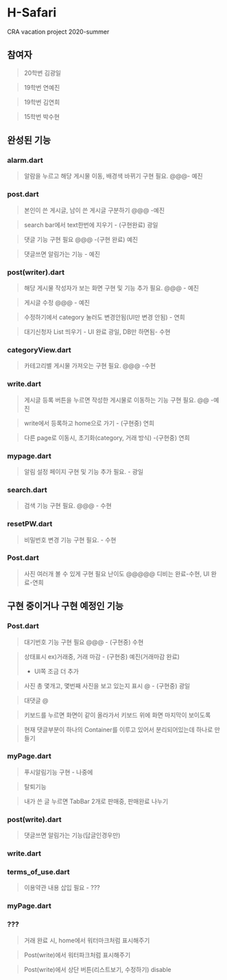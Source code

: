 # H-Safari
CRA vacation project 2020-summer

## 참여자

> 20학번 김광일

> 19학번 연예진

> 19학번 김연희

> 15학번 박수현

## 완성된 기능

### alarm.dart
> 알람을 누르고 해당 게시물 이동, 배경색 바뀌기 구현 필요. @@@- 예진

### post.dart
> 본인이 쓴 게시글, 남이 쓴 게시글 구분하기 @@@ -예진

> search bar에서 text한번에 지우기 - (구현완료) 광일

> 댓글 기능 구현 필요  @@@ -(구현 완료) 예진

> 댓글쓰면 알림가는 기능 - 예진

### post(writer).dart
> 해당 게시물 작성자가 보는 화면 구현 및 기능 추가 필요. @@@ - 예진

> 게시글 수정 @@@ - 예진

> 수정하기에서 category 눌러도 변경안됨(UI만 변경 안됨) - 연희

> 대기신청자 List 띄우기 - UI 완료 광일, DB만 하면됨- 수현

### categoryView.dart
> 카테고리별 게시물 가져오는 구현 필요. @@@ -수현

### write.dart
> 게시글 등록 버튼을 누르면 작성한 게시물로 이동하는 기능 구현 필요. @@ -예진

> write에서 등록하고 home으로 가기 - (구현중) 연희

> 다른 page로 이동시, 초기화(category, 거래 방식) -(구현중) 연희

### mypage.dart
> 알림 설정 페이지 구현 및 기능 추가 필요. - 광일

### search.dart
> 검색 기능 구현 필요. @@@ - 수현

### resetPW.dart
> 비밀번호 변경 기능 구현 필요. - 수현

### Post.dart
> 사진 여러개 볼 수 있게 구현 필요 난이도 @@@@@ 디비는 완료-수현, UI 완료-연희


## 구현 중이거나 구현 예정인 기능

### Post.dart
> 대기번호 기능 구현 필요 @@@ - (구현중) 수현

> 상태표시 ex)거래중, 거래 마감 - (구현중) 예진(거래마감 완료)
> + UI쪽 조금 더 추가

> 사진 총 몇개고, 몇번째 사진을 보고 있는지 표시 @ - (구현중) 광일

> 대댓글 @

> 키보드를 누르면 화면이 같이 올라가서 키보드 위에 화면 마지막이 보이도록

> 현재 댓글부분이 하나의 Container를 이루고 있어서 분리되어있는데 하나로 만들기

### myPage.dart
> 푸시알림기능 구현 - 나중에

> 탈퇴기능

> 내가 쓴 글 누르면 TabBar 2개로 판매중, 판매완료 나누기 

### post(write).dart
> 댓글쓰면 알림가는 기능(답글인경우만)

### write.dart

### terms_of_use.dart 
> 이용약관 내용 삽입 필요 - ???

### myPage.dart 

### ???
> 거래 완료 시, home에서 워터마크처럼 표시해주기

> Post(write)에서 워터파크처럼 표시해주기

> Post(write)에서 상단 버튼(리스트보기, 수정하기) disable
